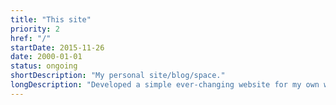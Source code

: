 ```yaml
---
title: "This site"
priority: 2
href: "/"
startDate: 2015-11-26
date: 2000-01-01
status: ongoing
shortDescription: "My personal site/blog/space."
longDescription: "Developed a simple ever-changing website for my own writings, showcase my projects and serve as an online portfolio. It has changed implementations a few times; currently it's built using a haskell static-site generator (Hakyll)."
---
```


